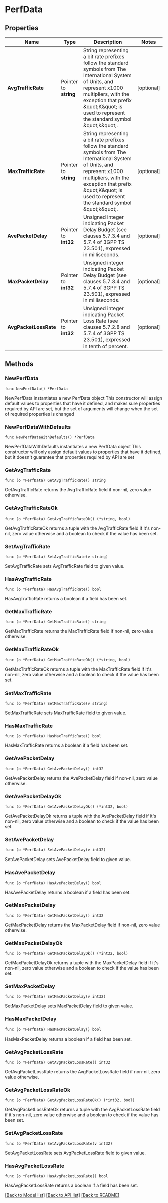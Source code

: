 # PerfData

## Properties

Name | Type | Description | Notes
------------ | ------------- | ------------- | -------------
**AvgTrafficRate** | Pointer to **string** | String representing a bit rate prefixes follow the standard symbols from The International System of Units, and represent x1000 multipliers, with the exception that prefix \&quot;K\&quot; is used to represent the standard symbol \&quot;k\&quot;. | [optional] 
**MaxTrafficRate** | Pointer to **string** | String representing a bit rate prefixes follow the standard symbols from The International System of Units, and represent x1000 multipliers, with the exception that prefix \&quot;K\&quot; is used to represent the standard symbol \&quot;k\&quot;. | [optional] 
**AvePacketDelay** | Pointer to **int32** | Unsigned integer indicating Packet Delay Budget (see clauses 5.7.3.4 and 5.7.4 of 3GPP TS 23.501), expressed in milliseconds. | [optional] 
**MaxPacketDelay** | Pointer to **int32** | Unsigned integer indicating Packet Delay Budget (see clauses 5.7.3.4 and 5.7.4 of 3GPP TS 23.501), expressed in milliseconds. | [optional] 
**AvgPacketLossRate** | Pointer to **int32** | Unsigned integer indicating Packet Loss Rate (see clauses 5.7.2.8 and 5.7.4 of 3GPP TS 23.501), expressed in tenth of percent. | [optional] 

## Methods

### NewPerfData

`func NewPerfData() *PerfData`

NewPerfData instantiates a new PerfData object
This constructor will assign default values to properties that have it defined,
and makes sure properties required by API are set, but the set of arguments
will change when the set of required properties is changed

### NewPerfDataWithDefaults

`func NewPerfDataWithDefaults() *PerfData`

NewPerfDataWithDefaults instantiates a new PerfData object
This constructor will only assign default values to properties that have it defined,
but it doesn't guarantee that properties required by API are set

### GetAvgTrafficRate

`func (o *PerfData) GetAvgTrafficRate() string`

GetAvgTrafficRate returns the AvgTrafficRate field if non-nil, zero value otherwise.

### GetAvgTrafficRateOk

`func (o *PerfData) GetAvgTrafficRateOk() (*string, bool)`

GetAvgTrafficRateOk returns a tuple with the AvgTrafficRate field if it's non-nil, zero value otherwise
and a boolean to check if the value has been set.

### SetAvgTrafficRate

`func (o *PerfData) SetAvgTrafficRate(v string)`

SetAvgTrafficRate sets AvgTrafficRate field to given value.

### HasAvgTrafficRate

`func (o *PerfData) HasAvgTrafficRate() bool`

HasAvgTrafficRate returns a boolean if a field has been set.

### GetMaxTrafficRate

`func (o *PerfData) GetMaxTrafficRate() string`

GetMaxTrafficRate returns the MaxTrafficRate field if non-nil, zero value otherwise.

### GetMaxTrafficRateOk

`func (o *PerfData) GetMaxTrafficRateOk() (*string, bool)`

GetMaxTrafficRateOk returns a tuple with the MaxTrafficRate field if it's non-nil, zero value otherwise
and a boolean to check if the value has been set.

### SetMaxTrafficRate

`func (o *PerfData) SetMaxTrafficRate(v string)`

SetMaxTrafficRate sets MaxTrafficRate field to given value.

### HasMaxTrafficRate

`func (o *PerfData) HasMaxTrafficRate() bool`

HasMaxTrafficRate returns a boolean if a field has been set.

### GetAvePacketDelay

`func (o *PerfData) GetAvePacketDelay() int32`

GetAvePacketDelay returns the AvePacketDelay field if non-nil, zero value otherwise.

### GetAvePacketDelayOk

`func (o *PerfData) GetAvePacketDelayOk() (*int32, bool)`

GetAvePacketDelayOk returns a tuple with the AvePacketDelay field if it's non-nil, zero value otherwise
and a boolean to check if the value has been set.

### SetAvePacketDelay

`func (o *PerfData) SetAvePacketDelay(v int32)`

SetAvePacketDelay sets AvePacketDelay field to given value.

### HasAvePacketDelay

`func (o *PerfData) HasAvePacketDelay() bool`

HasAvePacketDelay returns a boolean if a field has been set.

### GetMaxPacketDelay

`func (o *PerfData) GetMaxPacketDelay() int32`

GetMaxPacketDelay returns the MaxPacketDelay field if non-nil, zero value otherwise.

### GetMaxPacketDelayOk

`func (o *PerfData) GetMaxPacketDelayOk() (*int32, bool)`

GetMaxPacketDelayOk returns a tuple with the MaxPacketDelay field if it's non-nil, zero value otherwise
and a boolean to check if the value has been set.

### SetMaxPacketDelay

`func (o *PerfData) SetMaxPacketDelay(v int32)`

SetMaxPacketDelay sets MaxPacketDelay field to given value.

### HasMaxPacketDelay

`func (o *PerfData) HasMaxPacketDelay() bool`

HasMaxPacketDelay returns a boolean if a field has been set.

### GetAvgPacketLossRate

`func (o *PerfData) GetAvgPacketLossRate() int32`

GetAvgPacketLossRate returns the AvgPacketLossRate field if non-nil, zero value otherwise.

### GetAvgPacketLossRateOk

`func (o *PerfData) GetAvgPacketLossRateOk() (*int32, bool)`

GetAvgPacketLossRateOk returns a tuple with the AvgPacketLossRate field if it's non-nil, zero value otherwise
and a boolean to check if the value has been set.

### SetAvgPacketLossRate

`func (o *PerfData) SetAvgPacketLossRate(v int32)`

SetAvgPacketLossRate sets AvgPacketLossRate field to given value.

### HasAvgPacketLossRate

`func (o *PerfData) HasAvgPacketLossRate() bool`

HasAvgPacketLossRate returns a boolean if a field has been set.


[[Back to Model list]](../README.md#documentation-for-models) [[Back to API list]](../README.md#documentation-for-api-endpoints) [[Back to README]](../README.md)


